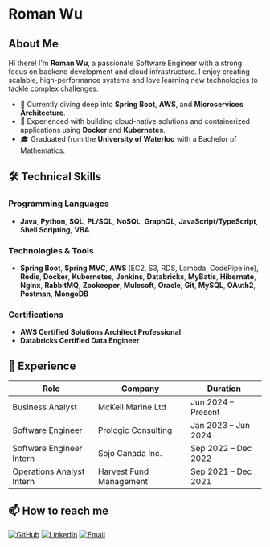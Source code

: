 # Roman Wu


## About Me

Hi there! I'm **Roman Wu**, a passionate Software Engineer with a strong focus on backend development and cloud infrastructure. I enjoy creating scalable, high-performance systems and love learning new technologies to tackle complex challenges.

- 🌱 Currently diving deep into **Spring Boot**, **AWS**, and **Microservices Architecture**.
- 🚀 Experienced with building cloud-native solutions and containerized applications using **Docker** and **Kubernetes**.
- 🎓 Graduated from the **University of Waterloo** with a Bachelor of Mathematics.

## 🛠️ Technical Skills

### Programming Languages
- **Java**, **Python**, **SQL**, **PL/SQL**, **NoSQL**, **GraphQL**, **JavaScript/TypeScript**, **Shell Scripting**, **VBA**

### Technologies & Tools
- **Spring Boot**, **Spring MVC**, **AWS** (EC2, S3, RDS, Lambda, CodePipeline), **Redis**, **Docker**, **Kubernetes**, **Jenkins**, **Databricks**, **MyBatis**, **Hibernate**, **Nginx**, **RabbitMQ**, **Zookeeper**, **Mulesoft**, **Oracle**, **Git**, **MySQL**, **OAuth2**, **Postman**, **MongoDB**

### Certifications
- **AWS Certified Solutions Architect Professional**
- **Databricks Certified Data Engineer**

## 💼 Experience

| **Role** | **Company** | **Duration** |
|----------|--------------|--------------|
| Business Analyst | McKeil Marine Ltd | Jun 2024 – Present |
| Software Engineer | Prologic Consulting | Jan 2023 – Jun 2024 |
| Software Engineer Intern | Sojo Canada Inc. | Sep 2022 – Dec 2022 |
| Operations Analyst Intern | Harvest Fund Management | Sep 2021 – Dec 2021 |

## 📫 How to reach me

[![GitHub](https://img.shields.io/badge/-GitHub-333?style=for-the-badge&logo=github&logoColor=white)](https://github.com/romanywu)
[![LinkedIn](https://img.shields.io/badge/-LinkedIn-blue?style=for-the-badge&logo=linkedin&logoColor=white)](https://linkedin.com/in/romanywu)
[![Email](https://img.shields.io/badge/-Email-c14438?style=for-the-badge&logo=gmail&logoColor=white)](mailto:roman.y.wu@gmail.com)

